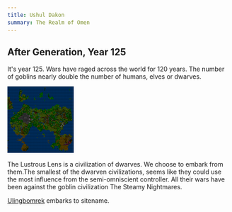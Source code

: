 ```yaml
---
title: Ushul Dakon
summary: The Realm of Omen
---
```


## After Generation, Year 125

It's year 125. Wars have raged across the world for 120 years. The number of goblins nearly double the number of humans, elves or dwarves.

![Ushul Dakon, The Realm of Omen](/img/ushuldakon/world_map_125_sm.png)

The Lustrous Lens is a civilization of dwarves. We choose to embark from them.The smallest of the dwarven civilizations, seems like they could use the most influence from the semi-omniscient controller. All their wars have been against the goblin civilization The Steamy Nightmares.

[Ulingbomrek](ulingbomrek/) embarks to sitename.
